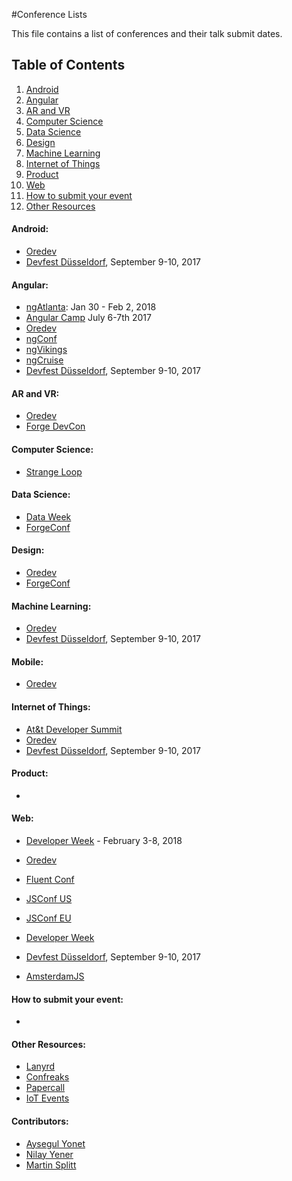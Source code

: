#Conference Lists

This file contains a list of conferences and their talk submit dates. 

## Table of Contents

  1. [Android](#android)
  1. [Angular](#angular)
  1. [AR and VR](#ar-and-vr)
  1. [Computer Science](#computer-science)
  1. [Data Science](#data-science)
  1. [Design](#design)
  1. [Machine Learning](#machine-learning)
  1. [Internet of Things](#internet-of-things)
  1. [Product](#product)
  1. [Web](#web)
  1. [How to submit your event](#how-to-submit-your-event)
  1. [Other Resources](#other-resources)

#### Android:

* [Oredev](http://oredev.org/)
* [Devfest Düsseldorf](https://duesseldorf.devfest.de/), September 9-10, 2017

#### Angular:

* [ngAtlanta](http://ng-atl.org/): Jan 30 - Feb 2, 2018
* [Angular Camp](https://angularcamp.org/) July 6-7th 2017
* [Oredev](http://oredev.org/)
* [ngConf](https://www.ng-conf.org/)
* [ngVikings](https://ngvikings.org/)
* [ngCruise](https://ngcruise.com/)
* [Devfest Düsseldorf](https://duesseldorf.devfest.de/), September 9-10, 2017

#### AR and VR:

* [Oredev](http://oredev.org/)
* [Forge DevCon](https://forge.autodesk.com/DevCon-2017)

  
#### Computer Science:

* [Strange Loop](http://www.thestrangeloop.com/)

#### Data Science:

* [Data Week](http://dataweek.co/)
* [ForgeConf](http://www.forgeconf.com/)

#### Design:

* [Oredev](http://oredev.org/)
* [ForgeConf](http://www.forgeconf.com/)


#### Machine Learning:

* [Oredev](http://oredev.org/)
* [Devfest Düsseldorf](https://duesseldorf.devfest.de/), September 9-10, 2017

#### Mobile:

* [Oredev](http://oredev.org/)

#### Internet of Things:

* [At&t Developer Summit](https://devsummit.att.com/)
* [Oredev](http://oredev.org/)
* [Devfest Düsseldorf](https://duesseldorf.devfest.de/), September 9-10, 2017

#### Product:

* []()

#### Web:

* [Developer Week](http://www.developerweek.com/) - February 3-8, 2018
* [Oredev](http://oredev.org/)
* [Fluent Conf]()
* [JSConf US](http://lastcall.jsconf.us/call-for-speakers.html)
* [JSConf EU](http://2015.jsconf.eu/)
* [Developer Week](http://www.developerweek.com/)

* [Devfest Düsseldorf](https://duesseldorf.devfest.de/), September 9-10, 2017

* [AmsterdamJS](https://amsterdamjs.com/)


#### How to submit your event:

* 

#### Other Resources:

* [Lanyrd](http://lanyrd.com/)
* [Confreaks](http://confreaks.tv/conferences)
* [Papercall](https://www.papercall.io/)
* [IoT Events](https://www.iotevents.org/)

#### Contributors:
* [Aysegul Yonet](https://developers.google.com/experts/people/aysegul-yonet)
* [Nilay Yener](https://github.com/nyener)
* [Martin Splitt](https://github.com/AVGP)

